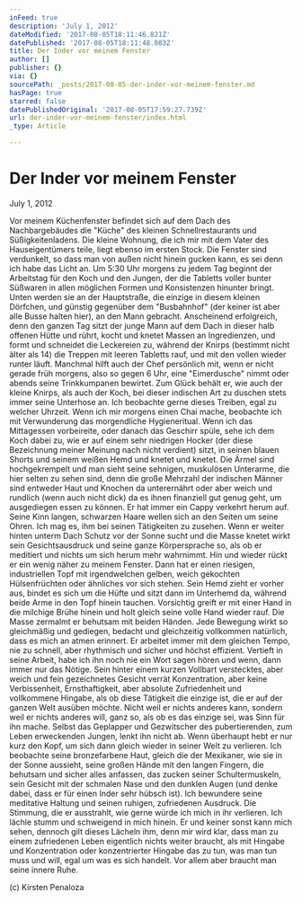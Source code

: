 ```yaml
---
inFeed: true
description: 'July 1, 2012'
dateModified: '2017-08-05T18:11:46.821Z'
datePublished: '2017-08-05T18:11:48.083Z'
title: Der Inder vor meinem Fenster
author: []
publisher: {}
via: {}
sourcePath: _posts/2017-08-05-der-inder-vor-meinem-fenster.md
hasPage: true
starred: false
datePublishedOriginal: '2017-08-05T17:59:27.739Z'
url: der-inder-vor-meinem-fenster/index.html
_type: Article

---
```

# **Der Inder vor meinem Fenster**

July 1, 2012

Vor meinem Küchenfenster befindet sich auf dem Dach des Nachbargebäudes die "Küche" des kleinen Schnellrestaurants und Süßigkeitenladens. Die kleine Wohnung, die ich mir mit dem Vater des Hauseigentümers teile, liegt ebenso im ersten Stock. Die Fenster sind verdunkelt, so dass man von außen nicht hinein gucken kann, es sei denn ich habe das Licht an. Um 5:30 Uhr morgens zu jedem Tag beginnt der Arbeitstag für den Koch und den Jungen, der die Tabletts voller bunter Süßwaren in allen möglichen Formen und Konsistenzen hinunter bringt. Unten werden sie an der Hauptstraße, die einzige in diesem kleinen Dörfchen, und günstig gegenüber dem "Busbahnhof" (der keiner ist aber alle Busse halten hier), an den Mann gebracht. Anscheinend erfolgreich, denn den ganzen Tag sitzt der junge Mann auf dem Dach in dieser halb offenen Hütte und rührt, kocht und knetet Massen an Ingredienzen, und formt und schneidet die Leckereien zu, während der Knirps (bestimmt nicht älter als 14) die Treppen mit leeren Tabletts rauf, und mit den vollen wieder runter läuft. Manchmal hilft auch der Chef persönlich mit, wenn er nicht gerade früh morgens, also so gegen 6 Uhr, eine "Eimerdusche" nimmt oder abends seine Trinkkumpanen bewirtet. Zum Glück behält er, wie auch der kleine Knirps, als auch der Koch, bei dieser indischen Art zu duschen stets immer seine Unterhose an. Ich beobachte gerne dieses Treiben, egal zu welcher Uhrzeit. Wenn ich mir morgens einen Chai mache, beobachte ich mit Verwunderung das morgendliche Hygieneritual. Wenn ich das Mittagessen vorbeireite, oder danach das Geschirr spüle, sehe ich dem Koch dabei zu, wie er auf einem sehr niedrigen Hocker (der diese Bezeichnung meiner Meinung nach nicht verdient) sitzt, in seinen blauen Shorts und seinem weißen Hemd und knetet und knetet. Die Ärmel sind hochgekrempelt und man sieht seine sehnigen, muskulösen Unterarme, die hier selten zu sehen sind, denn die große Mehrzahl der indischen Männer sind entweder Haut und Knochen da unterernährt oder aber weich und rundlich (wenn auch nicht dick) da es ihnen finanziell gut genug geht, um ausgediegen essen zu können. Er hat immer ein Cappy verkehrt herum auf. Seine Kinn langen, schwarzen Haare wellen sich an den Seiten um seine Ohren. Ich mag es, ihm bei seinen Tätigkeiten zu zusehen. Wenn er weiter hinten unterm Dach Schutz vor der Sonne sucht und die Masse knetet wirkt sein Gesichtsausdruck und seine ganze Körpersprache so, als ob er meditiert und nichts um sich herum mehr wahrnimmt. Hin und wieder rückt er ein wenig näher zu meinem Fenster. Dann hat er einen riesigen, industriellen Topf mit irgendwelchen gelben, weich gekochten Hülsenfrüchten oder ähnliches vor sich stehen. Sein Hemd zieht er vorher aus, bindet es sich um die Hüfte und sitzt dann im Unterhemd da, während beide Arme in den Topf hinein tauchen. Vorsichtig greift er mit einer Hand in die milchige Brühe hinein und holt gleich seine volle Hand wieder rauf. Die Masse zermalmt er behutsam mit beiden Händen. Jede Bewegung wirkt so gleichmäßig und gediegen, bedacht und gleichzeitig vollkommen natürlich, dass es mich an atmen erinnert. Er arbeitet immer mit dem gleichen Tempo, nie zu schnell, aber rhythmisch und sicher und höchst effizient. Vertieft in seine Arbeit, habe ich ihn noch nie ein Wort sagen hören und wenn, dann immer nur das Nötige. Sein hinter einem kurzen Vollbart verstecktes, aber weich und fein gezeichnetes Gesicht verrät Konzentration, aber keine Verbissenheit, Ernsthaftigkeit, aber absolute Zufriedenheit und vollkommene Hingabe, als ob diese Tätigkeit die einzige ist, die er auf der ganzen Welt ausüben möchte. Nicht weil er nichts anderes kann, sondern weil er nichts anderes will, ganz so, als ob es das einzige sei, was Sinn für ihn mache. Selbst das Geplapper und Gezwitscher des pubertierenden, zum Leben erweckenden Jungen, lenkt ihn nicht ab. Wenn überhaupt hebt er nur kurz den Kopf, um sich dann gleich wieder in seiner Welt zu verlieren. Ich beobachte seine bronzefarbene Haut, gleich die der Mexikaner, wie sie in der Sonne aussieht, seine großen Hände mit den langen Fingern, die behutsam und sicher alles anfassen, das zucken seiner Schultermuskeln, sein Gesicht mit der schmalen Nase und den dunklen Augen (und denke dabei, dass er für einen Inder sehr hübsch ist). Ich bewundere seine meditative Haltung und seinen ruhigen, zufriedenen Ausdruck. Die Stimmung, die er ausstrahlt, wie gerne würde ich mich in ihr verlieren. Ich lächle stumm und schweigend in mich hinein. Er und keiner sonst kann mich sehen, dennoch gilt dieses Lächeln ihm, denn mir wird klar, dass man zu einem zufriedenen Leben eigentlich nichts weiter braucht, als mit Hingabe und Konzentration oder konzentrierter Hingabe das zu tun, was man tun muss und will, egal um was es sich handelt. Vor allem aber braucht man seine innere Ruhe.

(c) Kirsten Penaloza